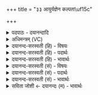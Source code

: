 +++
title = "३३ आयुर्यज्ञेन कल्पता\uf15c"

+++
<details><summary>पदपाठः - दयानन्दादि</summary>

आयुः॑। य॒ज्ञेन॑। क॒ल्प॒ता॒म्। स्वाहा॑। प्रा॒णः। य॒ज्ञेन॑। क॒ल्प॒ता॒म्। स्वाहा॑। अ॒पा॒न इत्य॑पऽआ॒नः। य॒ज्ञेन॑। क॒ल्प॒ता॒म्। स्वाहा॑। व्या॒न इति॑ विऽआ॒नः। य॒ज्ञेन॑। क॒ल्प॒ता॒म्। स्वाहा॑। उ॒दा॒न इत्यु॑त्ऽआ॒नः। य॒ज्ञेन॑। क॒ल्प॒ता॒म्। स्वाहा॑। स॒मा॒न इति॑ सम्ऽआ॒नः। य॒ज्ञेन॑। क॒ल्प॒ता॒म्। स्वाहा॑। चक्षुः॑। य॒ज्ञेन॑। क॒ल्प॒ता॒म्। स्वाहा॑। श्रोत्र॑म्। य॒ज्ञेन॑। क॒ल्प॒ता॒म्। स्वाहा॑। वाग्। य॒ज्ञेन॑। क॒ल्प॒ता॒म्। स्वाहा॑। मनः॑। य॒ज्ञेन॑। क॒ल्प॒ता॒म्। स्वाहा॑। आ॒त्मा। य॒ज्ञेन॑। क॒ल्प॒ता॒म्। स्वाहा॑। ब्र॒ह्मा। य॒ज्ञेन॑। क॒ल्प॒ता॒म्। स्वाहा॑। ज्योतिः॑। य॒ज्ञेन॑। क॒ल्प॒ता॒म्। स्वाहा॑। स्व᳖रिति॒ स्वः᳖। य॒ज्ञेन॑। क॒ल्प॒ता॒म्। स्वाहा॑। पृ॒ष्ठम्। य॒ज्ञेन॑। क॒ल्प॒ता॒म्। स्वाहा॑। य॒ज्ञः। य॒ज्ञेन॑। क॒ल्प॒ता॒म्। स्वाहा॑। ३३।
</details>

<details><summary>अधिमन्त्रम् (VC)</summary>

- आयुरादयो देवता
- प्रजापतिर्ऋषिः
- आद्यस्य भुरिक्कृतिः
- निषादः
</details>

<details><summary>दयानन्द-सरस्वती (हि) - विषयः</summary>

मनुष्यों को अपना सर्वस्व अर्थात् सब पदार्थसमूह किसके अनुष्ठान के लिये भलीभाँति अर्पण करना चाहिये, इस विषय को अगले मन्त्र में कहा है ॥
</details>

<details><summary>दयानन्द-सरस्वती (हि) - पदार्थः</summary>

पदार्थान्वयभाषाः -  हे मनुष्यो ! तुम को ऐसी इच्छा करनी चाहिये कि हमारी (आयुः) आयु कि जिससे हम जीते हैं, वह (स्वाहा) अच्छी क्रिया से (यज्ञेन) परमेश्वर और विद्वानों के सत्कार से मिले हुए कर्म, विद्या देने आदि के साथ (कल्पताम्) समर्पित हो (प्राणः) जीवाने का मूल मुख्य कारण पवन (स्वाहा) अच्छी क्रिया और (यज्ञेन) योगाभ्यास आदि के साथ (कल्पताम्) समर्पित हो (अपानः) जिससे दुःख को दूर करता है, वह पवन (स्वाहा) उत्तम क्रिया से (यज्ञेन) श्रेष्ठ काम के साथ (कल्पताम्) समर्पित हो (व्यानः) सब सन्धियों में व्याप्त अर्थात् शरीर को चलाने कर्म कराने आदि का जो निमित्त है, वह पवन (स्वाहा) अच्छी क्रिया से (यज्ञेन) उत्तम काम के साथ (कल्पताम्) समर्पित हो (उदानः) जिससे बली होता है, वह पवन (स्वाहा) अच्छी क्रिया से (यज्ञेन) उत्तम कर्म के साथ (कल्पताम्) समर्पित हो (समानः) जिससे अङ्ग-अङ्ग में अन्न पहुँचाया जाता है, वह पवन (स्वाहा) उत्तम क्रिया से (यज्ञेन) यज्ञ के साथ (कल्पताम्) समर्पित हो (चक्षुः) नेत्र (स्वाहा) उत्तम क्रिया से (यज्ञेन) सत्कर्म के साथ (कल्पताम्) समर्पित हो (श्रोत्रम्) कान आदि इन्द्रियाँ, जो कि पदार्थों का ज्ञान कराती हैं (स्वाहा) अच्छी क्रिया से (यज्ञेन) सत्कर्म के साथ (कल्पताम्) समर्पित हों (वाक्) वाणी आदि कर्मेन्द्रियाँ (स्वाहा) उत्तम क्रिया से (यज्ञेन) अच्छे काम के साथ (कल्पताम्) समर्पित हों (मनः) मन अर्थात् अन्तःकरण (स्वाहा) उत्तम क्रिया से (यज्ञेन) सत्कर्म के साथ (कल्पताम्) समर्पित हो (आत्मा) जीव (स्वाहा) उत्तम क्रिया से (यज्ञेन) सत्कर्म के साथ (कल्पताम्) समर्पित हो (ब्रह्मा) चार वेदों का जाननेवाला (स्वाहा) उत्तम क्रिया से (यज्ञेन) यज्ञादि सत्कर्म के साथ (कल्पताम्) समर्थ हो (ज्योतिः) ज्ञान का प्रकाश (स्वाहा) उत्तम क्रिया से (यज्ञेन) यज्ञ के साथ (कल्पताम्) समर्पित हो (स्वः) सुख (स्वाहा) उत्तम क्रिया से (यज्ञेन) यज्ञ के साथ (कल्पताम्) समर्पित हो (पृष्ठम्) पूछना वा जो बचा हुआ पदार्थ हो वह (स्वाहा) उत्तम क्रिया से (यज्ञेन) यज्ञ के साथ (कल्पताम्) समर्पित हो (यज्ञः) यज्ञ अर्थात् व्यापक परमात्मा (स्वाहा) उत्तम क्रिया से (यज्ञेन) अपने साथ (कल्पताम्) समर्पित हो ॥३३ ॥
</details>

<details><summary>दयानन्द-सरस्वती (हि) - भावार्थः</summary>

भावार्थभाषाः -  मनुष्यों को चाहिये कि जितना अपना जीवन शरीर, प्राण, अन्तःकरण, दशों इन्द्रियाँ और सब से उत्तम सामग्री हो, उसको यज्ञ के लिये समर्पित करें, जिससे पापरहित कृतकृत्य होके परमात्मा को प्राप्त होकर इस जन्म और द्वितीय जन्म में सुख को प्राप्त होवें ॥३३ ॥
</details>

<details><summary>दयानन्द-सरस्वती (सं) - विषयः</summary>

मनुष्यैः स्वकीयं सर्वस्वं कस्यानुष्ठानाय समर्प्पणीयमित्याह ॥
</details>

<details><summary>दयानन्द-सरस्वती (सं) - पदार्थः</summary>

पदार्थान्वयभाषाः -  हे मनुष्याः ! युष्माभिरेवमेषितव्यमस्माकमायुः स्वाहा यज्ञेन सह कल्पतां प्राणः स्वाहा यज्ञेन सह कल्पतामपानः स्वाहा यज्ञेन सह कल्पतां व्यानः स्वाहा यज्ञेन सह कल्पतामुदानः स्वाहा यज्ञेन सह कल्पतां समानः स्वाहा यज्ञेन सह कल्पतां चक्षुः स्वाहा यज्ञेन सह कल्पतां श्रोत्रं स्वाहा यज्ञेन सह कल्पतां वाक्स्वाहा यज्ञेन सह कल्पतां मनः स्वाहा यज्ञेन साकं कल्पतामात्मा स्वाहा यज्ञेन सह कल्पतां ब्रह्मा स्वाहा यज्ञेन सह कल्पतां ज्योतिः स्वाहा यज्ञेन सह कल्पतां स्वः स्वाहा यज्ञेन सह कल्पतां पृष्ठं स्वाहा यज्ञेन सह कल्पतां यज्ञः स्वाहा सह कल्पतामिति ॥३३ ॥
</details>

<details><summary>दयानन्द-सरस्वती (सं) - भावार्थः</summary>

भावार्थभाषाः -  मनुष्यैर्यावज्जीवनं शरीरं प्राणा अन्तःकरणमिन्द्रियाणि सर्वोत्तमा सामग्री च यज्ञाय विधेया येन निष्पापाः कृतकृत्वा भूत्वा परमात्मानं प्राप्येहाऽमुत्र सुखं प्राप्नुयुः ॥३३ ॥
</details>

<details><summary>सविता जोशी ← दयानन्दः (म) - भावार्थः</summary>

भावार्थभाषाः -  माणसांनी आपले जीवन, शरीर, प्राण, अंतःकरण दहा इंद्रिये व सर्वात उत्तम साधने इत्यादींसह सत्कर्माचा यज्ञ करून स्वतःला समर्पित करावे. ज्यामुळे पापरहित बनून व कृतकृत्य होऊन परमेश्वर प्राप्ती होईल आणि या जन्मात व पुढील जन्मात सुख भोग प्राप्त होतील.
</details>